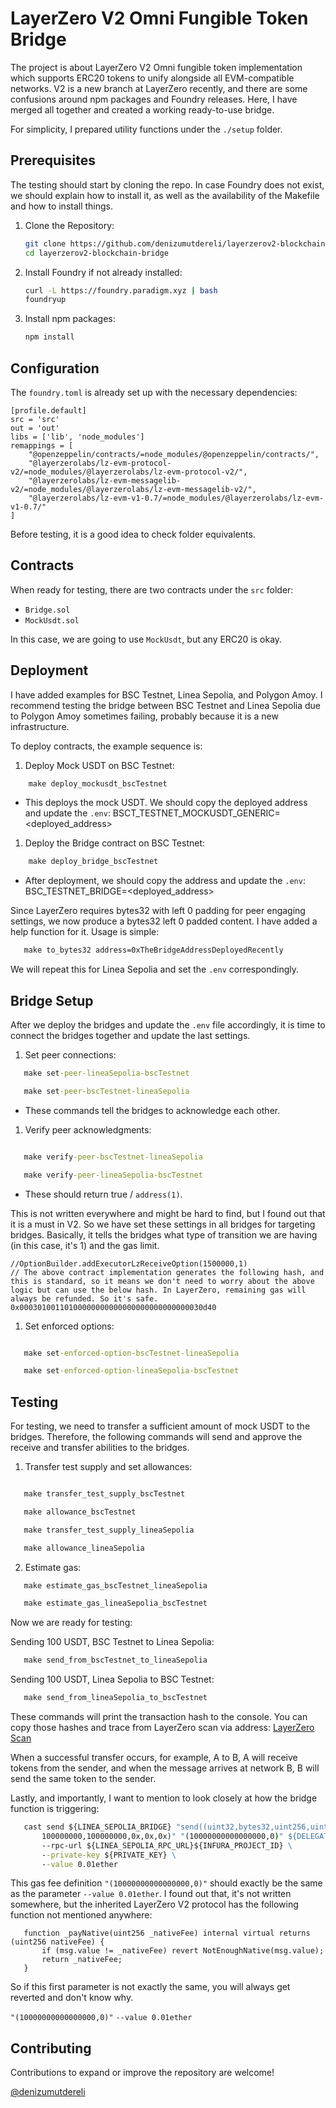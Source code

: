 # LayerZero V2 Omni Fungible Token Bridge

The project is about LayerZero V2 Omni fungible token implementation which supports ERC20 tokens to unify alongside all EVM-compatible networks. V2 is a new branch at LayerZero recently, and there are some confusions around npm packages and Foundry releases. Here, I have merged all together and created a working ready-to-use bridge.

For simplicity, I prepared utility functions under the `./setup` folder.

## Prerequisites

The testing should start by cloning the repo. In case Foundry does not exist, we should explain how to install it, as well as the availability of the Makefile and how to install things.

1. Clone the Repository:
   
    ```sh
    git clone https://github.com/denizumutdereli/layerzerov2-blockchain-bridge
    cd layerzerov2-blockchain-bridge
    ```

2. Install Foundry if not already installed:
    ```sh
    curl -L https://foundry.paradigm.xyz | bash
    foundryup
    ```

3. Install npm packages:
    ```sh
    npm install
    ```

## Configuration

The `foundry.toml` is already set up with the necessary dependencies:


    [profile.default]
    src = 'src'
    out = 'out'
    libs = ['lib', 'node_modules']
    remappings = [
        "@openzeppelin/contracts/=node_modules/@openzeppelin/contracts/",
        "@layerzerolabs/lz-evm-protocol-v2/=node_modules/@layerzerolabs/lz-evm-protocol-v2/",
        "@layerzerolabs/lz-evm-messagelib-v2/=node_modules/@layerzerolabs/lz-evm-messagelib-v2/",
        "@layerzerolabs/lz-evm-v1-0.7/=node_modules/@layerzerolabs/lz-evm-v1-0.7/"
    ]

Before testing, it is a good idea to check folder equivalents.

## Contracts

When ready for testing, there are two contracts under the `src` folder:
- `Bridge.sol`
- `MockUsdt.sol`

In this case, we are going to use `MockUsdt`, but any ERC20 is okay.

## Deployment

I have added examples for BSC Testnet, Linea Sepolia, and Polygon Amoy. I recommend testing the bridge between BSC Testnet and Linea Sepolia due to Polygon Amoy sometimes failing, probably because it is a new infrastructure.

To deploy contracts, the example sequence is:

1. Deploy Mock USDT on BSC Testnet:

```cmd
    make deploy_mockusdt_bscTestnet
```
 - This deploys the mock USDT. We should copy the deployed address and update the `.env`:
    BSCT_TESTNET_MOCKUSDT_GENERIC=<deployed_address>

1. Deploy the Bridge contract on BSC Testnet:
   
```cmd
    make deploy_bridge_bscTestnet
```

 - After deployment, we should copy the address and update the `.env`:
    BSC_TESTNET_BRIDGE=<deployed_address>

Since LayerZero requires bytes32 with left 0 padding for peer engaging settings, we now produce a bytes32 left 0 padded content. I have added a help function for it. Usage is simple:

 ```cmd
    make to_bytes32 address=0xTheBridgeAddressDeployedRecently
 ```

We will repeat this for Linea Sepolia and set the `.env` correspondingly.

## Bridge Setup

After we deploy the bridges and update the `.env` file accordingly, it is time to connect the bridges together and update the last settings.

1. Set peer connections:

 ```cmd
    make set-peer-lineaSepolia-bscTestnet

    make set-peer-bscTestnet-lineaSepolia
 
 ```

 - These commands tell the bridges to acknowledge each other.

1. Verify peer acknowledgments:

 ```cmd

    make verify-peer-bscTestnet-lineaSepolia

    make verify-peer-lineaSepolia-bscTestnet

 ```
 
 - These should return true / `address(1)`.

This is not written everywhere and might be hard to find, but I found out that it is a must in V2. So we have set these settings in all bridges for targeting bridges. Basically, it tells the bridges what type of transition we are having (in this case, it's 1) and the gas limit.

    //OptionBuilder.addExecutorLzReceiveOption(1500000,1)
    // The above contract implementation generates the following hash, and this is standard, so it means we don't need to worry about the above logic but can use the below hash. In LayerZero, remaining gas will always be refunded. So it's safe.
    0x00030100110100000000000000000000000000030d40

1. Set enforced options:

 ```cmd

    make set-enforced-option-bscTestnet-lineaSepolia

    make set-enforced-option-lineaSepolia-bscTestnet

 ```

## Testing

For testing, we need to transfer a sufficient amount of mock USDT to the bridges. Therefore, the following commands will send and approve the receive and transfer abilities to the bridges.

1. Transfer test supply and set allowances:

 ```cmd

    make transfer_test_supply_bscTestnet

    make allowance_bscTestnet

    make transfer_test_supply_lineaSepolia

    make allowance_lineaSepolia

```

2. Estimate gas:

 ```cmd
    make estimate_gas_bscTestnet_lineaSepolia

    make estimate_gas_lineaSepolia_bscTestnet
 ```

Now we are ready for testing:

Sending 100 USDT, BSC Testnet to Linea Sepolia:
 
 ```cmd
    make send_from_bscTestnet_to_lineaSepolia
 ```

Sending 100 USDT, Linea Sepolia to BSC Testnet:

 ```cmd
    make send_from_lineaSepolia_to_bscTestnet
 ```

These commands will print the transaction hash to the console. You can copy those hashes and trace from LayerZero scan via address:
[LayerZero Scan](https://testnet.layerzeroscan.com/)

When a successful transfer occurs, for example, A to B, A will receive tokens from the sender, and when the message arrives at network B, B will send the same token to the sender.

Lastly, and importantly, I want to mention to look closely at how the bridge function is triggering:

 ```cmd
    cast send ${LINEA_SEPOLIA_BRIDGE} "send((uint32,bytes32,uint256,uint256,bytes,bytes,bytes),(uint,uint),address)" "(${BSC_TESTNET_LZ_CHAINID}, ${BSC_TESTNET_BYTES32}, \
        100000000,100000000,0x,0x,0x)" "(10000000000000000,0)" ${DELEGATE_ADDRESS} \
        --rpc-url ${LINEA_SEPOLIA_RPC_URL}${INFURA_PROJECT_ID} \
        --private-key ${PRIVATE_KEY} \
        --value 0.01ether
 ```

This gas fee definition `"(10000000000000000,0)"` should exactly be the same as the parameter `--value 0.01ether`. I found out that, it's not written somewhere, but the inherited LayerZero V2 protocol has the following function not mentioned anywhere:

 ```sol
    function _payNative(uint256 _nativeFee) internal virtual returns (uint256 nativeFee) {
        if (msg.value != _nativeFee) revert NotEnoughNative(msg.value);
        return _nativeFee;
    }
 ```

So if this first parameter is not exactly the same, you will always get reverted and don't know why.

`"(10000000000000000,0)"`  `--value 0.01ether`

## Contributing

Contributions to expand or improve the repository are welcome! 

[@denizumutdereli](https://www.linkedin.com/in/denizumutdereli)
